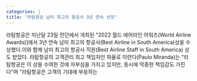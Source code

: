 ```yaml
---
categories: j
title: "라탐항공 남미 최고의 항공사 3년 연속 선정"
---
```

라탐항공은 지난달 23일 런던에서 개최된 "2022 월드 에어라인 어워즈(World Airline Awards)]에서 3년 연속 남미 최고의 항공사(Best Airline in South America)상을 수상했다.이와 함께 남미 최고의 항공사 직원(Best Airline Staff in South America) 상도 받았다. 라탐항공의 고객관리 최고 책임자인 파울로 미란다(Paulo Miranda)는 “라탐항공은 이 상을 수여한 것에 자부심을 가지고 있지만, 동시에 막중한 책임감도 가진다"며 "라탐항공은 고객의 기대에 부응하는